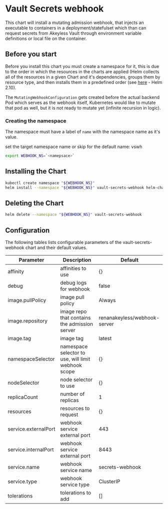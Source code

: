 # Vault Secrets webhook

This chart will install a mutating admission webhook, that injects an executable to containers in a deployment/statefulset which than can request secrets from Akeyless Vault through environment variable definitions or local file on the container.

## Before you start

Before you install this chart you must create a namespace for it, this is due to the order in which the resources in the charts are applied (Helm collects all of the resources in a given Chart and it's dependencies, groups them by resource type, and then installs them in a predefined order (see [here](https://github.com/helm/helm/blob/release-2.10/pkg/tiller/kind_sorter.go#L29) - Helm 2.10).

The `MutatingWebhookConfiguration` gets created before the actual backend Pod which serves as the webhook itself, Kubernetes would like to mutate that pod as well, but it is not ready to mutate yet (infinite recursion in logic).

### Creating the namespace

The namespace must have a label of `name` with the namespace name as it's value.

set the target namespace name or skip for the default name: vswh

```bash
export WEBHOOK_NS=`<namepsace>`
```

## Installing the Chart

```bash
kubectl create namespace "${WEBHOOK_NS}"
helm install --namespace "${WEBHOOK_NS}" vault-secrets-webhook helm-chart -f ./helm-chart/values.yaml
```

## Deleting the Chart
```bash
helm delete --namespace "${WEBHOOK_NS}" vault-secrets-webhook
```

## Configuration

The following tables lists configurable parameters of the vault-secrets-webhook chart and their default values.

|               Parameter             |                    Description                    |                  Default                 |
| ----------------------------------- | ------------------------------------------------- | -----------------------------------------|
|affinity                             |affinities to use                                  |{}                                        |
|debug                                |debug logs for webhook                             |false                                     |
|image.pullPolicy                     |image pull policy                                  |Always                                    |
|image.repository                     |image repo that contains the admission server      |renanakeyless/webhook-server              |
|image.tag                            |image tag                                          |latest                                    |
|namespaceSelector                    |namespace selector to use, will limit webhook scope|{}                                        |
|nodeSelector                         |node selector to use                               |{}                                        |
|replicaCount                         |number of replicas                                 |1                                         |
|resources                            |resources to request                               |{}                                        |
|service.externalPort                 |webhook service external port                      |443                                       |
|service.internalPort                 |webhook service external port                      |8443                                      |
|service.name                         |webhook service name                               |secrets-webhook                           |
|service.type                         |webhook service type                               |ClusterIP                                 |
|tolerations                          |tolerations to add                                 |[]                                        |
